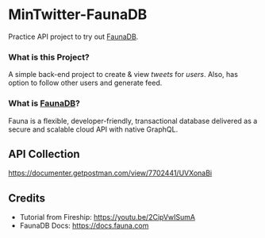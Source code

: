 # MinTwitter-FaunaDB
Practice API project to try out [FaunaDB](https://fauna.com/).

### What is this Project?
A simple back-end project to create & view _tweets_ for _users_. Also, has option to follow other users and generate feed.

### What is [FaunaDB](https://fauna.com/)?
Fauna is a flexible, developer-friendly, transactional database delivered as a secure and scalable cloud API with native GraphQL.

## API Collection
https://documenter.getpostman.com/view/7702441/UVXonaBi

## Credits
- Tutorial from Fireship: https://youtu.be/2CipVwISumA
- FaunaDB Docs: https://docs.fauna.com